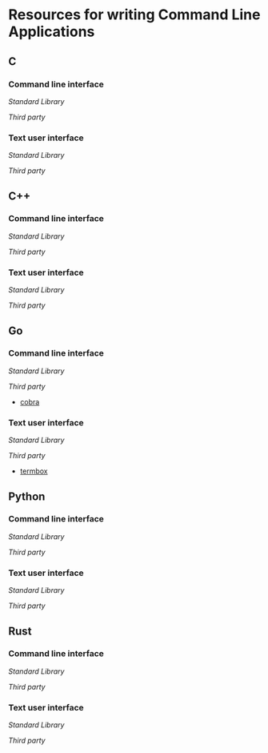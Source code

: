 # Resources for writing Command Line Applications

## C


### Command line interface

*Standard Library*

*Third party*


### Text user interface

*Standard Library*

*Third party*

## C++

### Command line interface

*Standard Library*

*Third party*

### Text user interface

*Standard Library*

*Third party*


## Go

### Command line interface

*Standard Library*

*Third party*

- [cobra](https://github.com/spf13/cobra)

### Text user interface

*Standard Library*

*Third party*

- [termbox](github.com/nsf/termbox-go)

## Python

### Command line interface

*Standard Library*

*Third party*


### Text user interface

*Standard Library*

*Third party*


## Rust


### Command line interface

*Standard Library*

*Third party*

### Text user interface

*Standard Library*

*Third party*
